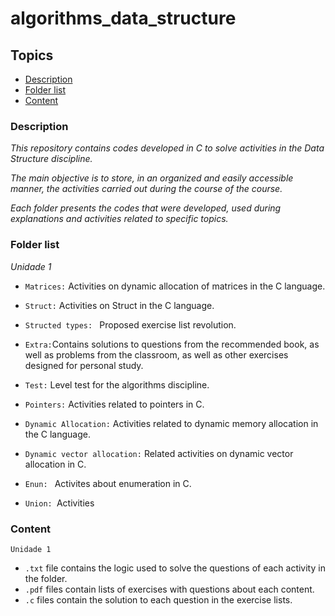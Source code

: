 # algorithms_data_structure


## Topics

- [Description](#description)
- [Folder list](#folder-list)
- [Content](#content)


### Description

*This repository contains codes developed in C to solve activities in the Data Structure discipline.*

*The main objective is to store, in an organized and easily accessible manner, the activities carried out during the course of the course.*

*Each folder presents the codes that were developed, used during explanations and activities related to specific topics.*


### Folder list


*Unidade 1*
- `Matrices:` Activities on dynamic allocation of matrices in the C language.

- `Struct:`  Activities on  Struct in the  C language.

- `Structed types: ` Proposed exercise list revolution.

- `Extra:`Contains solutions to questions from the recommended book, as well as problems from the classroom, as well as other exercises designed for personal study.

- `Test:` Level test for the algorithms discipline.
  
- `Pointers:` Activities related to pointers in C.

- `Dynamic Allocation:` Activities related to dynamic memory allocation in the C language.

- `Dynamic vector allocation:` Related activities on dynamic vector allocation in C.

- `Enun: ` Activites about enumeration in C.

- `Union: `Activities 




### Content

`Unidade 1`
- `.txt` file contains the logic used to solve the questions of each activity in the folder.
- `.pdf` files contain lists of exercises with questions about each content.
- `.c` files contain the solution to each question in the exercise lists.

